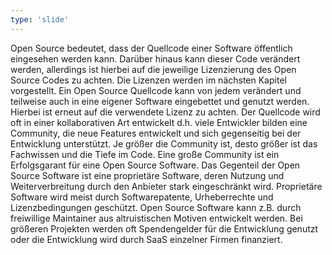```yaml
---
type: 'slide'
---
```

Open Source bedeutet, dass der Quellcode einer Software öffentlich eingesehen werden kann. Darüber hinaus kann dieser Code verändert werden, allerdings ist hierbei auf die jeweilige Lizenzierung des Open Source Codes zu achten. Die Lizenzen werden im nächsten Kapitel vorgestellt. Ein Open Source Quellcode kann von jedem verändert und teilweise auch in eine eigener Software eingebettet und genutzt werden. Hierbei ist erneut auf die verwendete Lizenz zu achten.
Der Quellcode wird oft in einer kollaborativen Art entwickelt d.h. viele Entwickler bilden eine Community, die neue Features entwickelt und sich gegenseitig bei der Entwicklung unterstützt. Je größer die Community ist, desto größer ist das Fachwissen und die Tiefe im Code. Eine große Community ist ein Erfolgsgarant für eine Open Source Software.
Das Gegenteil der Open Source Software ist eine proprietäre Software, deren Nutzung und Weiterverbreitung durch den Anbieter stark eingeschränkt wird. Proprietäre Software wird meist durch Softwarepatente, Urheberrechte und Lizenzbedingungen geschützt.
Open Source Software kann z.B. durch freiwillige Maintainer aus altruistischen Motiven entwickelt werden. Bei größeren Projekten werden oft Spendengelder für die Entwicklung genutzt oder die Entwicklung wird durch SaaS einzelner Firmen finanziert.
